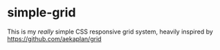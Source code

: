 simple-grid
===========

This is my *really* simple CSS responsive grid system, heavily inspired by https://github.com/aekaplan/grid

